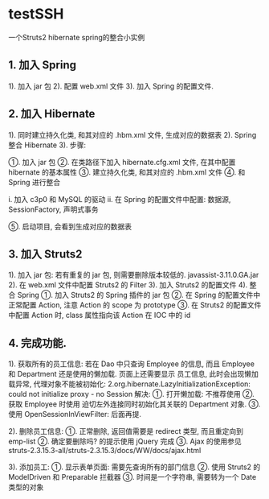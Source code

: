 # testSSH
一个Struts2 hibernate spring的整合小实例

## 1. 加入 Spring

1). 加入 jar 包
2). 配置 web.xml 文件
3). 加入 Spring 的配置文件. 

## 2. 加入 Hibernate

1). 同时建立持久化类, 和其对应的 .hbm.xml 文件, 生成对应的数据表
2). Spring 整合 Hibernate
3). 步骤:

①. 加入 jar 包
②. 在类路径下加入 hibernate.cfg.xml 文件, 在其中配置 hibernate 的基本属性
③. 建立持久化类, 和其对应的 .hbm.xml 文件
④. 和 Spring 进行整合

i.  加入 c3p0 和 MySQL 的驱动
ii. 在 Spring 的配置文件中配置: 数据源, SessionFactory, 声明式事务

⑤. 启动项目, 会看到生成对应的数据表

## 3. 加入 Struts2

1). 加入 jar 包: 若有重复的 jar 包, 则需要删除版本较低的. javassist-3.11.0.GA.jar
2). 在 web.xml 文件中配置 Struts2 的 Filter
3). 加入 Struts2 的配置文件
4). 整合 Spring
①. 加入 Struts2 的 Spring 插件的 jar 包
②. 在 Spring 的配置文件中正常配置 Action, 注意 Action 的 scope 为 prototype
③. 在 Struts2 的配置文件中配置 Action 时, class 属性指向该 Action 在 IOC 中的 id

## 4. 完成功能. 

1). 获取所有的员工信息: 若在 Dao 中只查询 Employee 的信息, 而且 Employee 和 Department 还是使用的懒加载. 页面上还需要显示
员工信息, 此时会出现懒加载异常, 代理对象不能被初始化: 2.org.hibernate.LazyInitializationException: could not initialize proxy - no Session
解决:
①. 打开懒加载: 不推荐使用
②. 获取 Employee 时使用 迫切左外连接同时初始化其关联的 Department 对象. 
③. 使用 OpenSessionInViewFilter: 后面再提.

2). 删除员工信息: 
①. 正常删除, 返回值需要是 redirect 类型, 而且重定向到 emp-list
②. 确定要删除吗? 的提示使用 jQuery 完成
③. Ajax 的使用参见 struts-2.3.15.3-all/struts-2.3.15.3/docs/WW/docs/ajax.html

3). 添加员工:
①. 显示表单页面: 需要先查询所有的部门信息
②. 使用 Struts2 的 ModelDriven 和 Preparable 拦截器
③. 时间是一个字符串, 需要转为一个 Date 类型的对象
